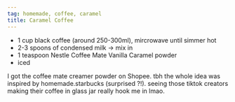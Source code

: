 ```yaml
---
tag: homemade, coffee, caramel
title: Caramel Coffee 
---
```


- 1 cup black coffee (around 250-300ml), mircrowave until simmer hot
- 2-3 spoons of condensed milk -> mix in 
- 1 teaspoon Nestle Coffee Mate Vanilla Caramel powder
- iced

I got the coffee mate creamer powder on Shopee. tbh the whole idea was inspired by homemade.starbucks (surprised ?!). seeing those tiktok creators making their coffee in glass jar really hook me in lmao. 

